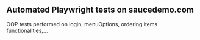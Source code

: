 ## Automated Playwright tests on saucedemo.com
OOP  tests performed on login, menuOptions, ordering items functionalities,...
